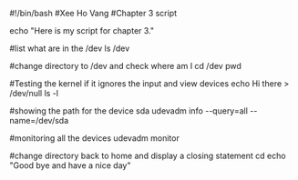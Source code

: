 #!/bin/bash
#Xee Ho Vang 
#Chapter 3 script

echo "Here is my script for chapter 3."

#list what are in the /dev
ls /dev

#change directory to /dev and check where am I
cd /dev
pwd

#Testing the kernel if it ignores the input and view devices
echo Hi there > /dev/null
ls -l

#showing the path for the device sda
udevadm info --query=all --name=/dev/sda

#monitoring all the devices
udevadm monitor

#change directory back to home and display a closing statement
cd
echo "Good bye and have a nice day"

